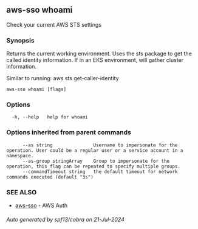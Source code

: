 ## aws-sso whoami

Check your current AWS STS settings

### Synopsis

Returns the current working environment. Uses 
the sts package to get the called identity
information. If in an EKS environment, will
gather cluster information.

Similar to running:
aws sts get-caller-identity

```
aws-sso whoami [flags]
```

### Options

```
  -h, --help   help for whoami
```

### Options inherited from parent commands

```
      --as string               Username to impersonate for the operation. User could be a regular user or a service account in a namespace.
      --as-group stringArray    Group to impersonate for the operation, this flag can be repeated to specify multiple groups.
      --commandTimeout string   the default timeout for network commands executed (default "3s")
```

### SEE ALSO

* [aws-sso](aws-sso.md)	 - AWS Auth

###### Auto generated by spf13/cobra on 21-Jul-2024
